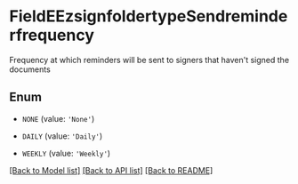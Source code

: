 # FieldEEzsignfoldertypeSendreminderfrequency

Frequency at which reminders will be sent to signers that haven't signed the documents

## Enum

* `NONE` (value: `'None'`)

* `DAILY` (value: `'Daily'`)

* `WEEKLY` (value: `'Weekly'`)

[[Back to Model list]](../README.md#documentation-for-models) [[Back to API list]](../README.md#documentation-for-api-endpoints) [[Back to README]](../README.md)


